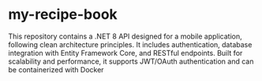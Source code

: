 # my-recipe-book
This repository contains a .NET 8 API designed for a mobile application, following clean architecture principles. It includes authentication, database integration with Entity Framework Core, and RESTful endpoints. Built for scalability and performance, it supports JWT/OAuth authentication and can be containerized with Docker
